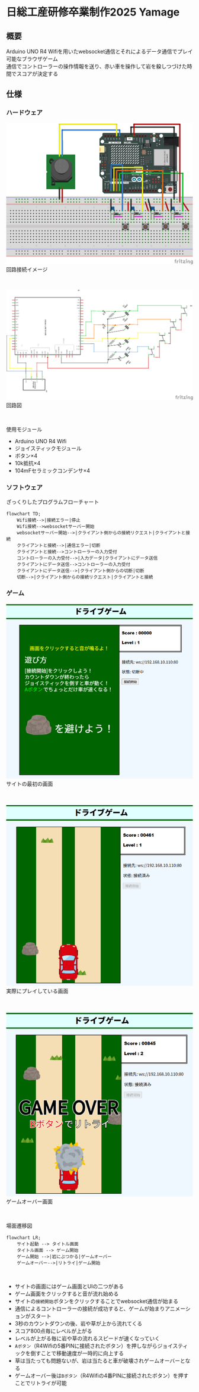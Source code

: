 # 日総工産研修卒業制作2025 Yamage

## 概要

Arduino UNO R4 Wifiを用いたwebsocket通信とそれによるデータ通信でプレイ可能なブラウザゲーム<br>
通信でコントローラーの操作情報を送り、赤い車を操作して岩を躱しつづけた時間でスコアが決定する

## 仕様

### ハードウェア

![ブレッドボード](./ReadmeImages/bredboard.png)<br>
回路接続イメージ

<br>

![回路図](./ReadmeImages/kairo.png)<br>
回路図

<br>

使用モジュール

* Arduino UNO R4 Wifi
* ジョイスティックモジュール
* ボタン×4
* 10k抵抗×4
* 104mFセラミックコンデンサ×4

### ソフトウェア

ざっくりしたプログラムフローチャート

```mermaid
flowchart TD;
    Wifi接続-->|接続エラー|停止
    Wifi接続-->websocketサーバー開始
    websocketサーバー開始-->|クライアント側からの接続リクエスト|クライアントと接続
    クライアントと接続-->|通信エラー|切断
    クライアントと接続-->コントローラーの入力受付
    コントローラーの入力受付-->|入力データ|クライアントにデータ送信
    クライアントにデータ送信-->コントローラーの入力受付
    クライアントにデータ送信-->|クライアント側からの切断|切断
    切断-->|クライアント側からの接続リクエスト|クライアントと接続
```

### ゲーム

![サイトのスクリーンショット](./ReadmeImages/title.png)<br>
サイトの最初の画面

<br>

![プレイ画面](./ReadmeImages/play.png)<br>
実際にプレイしている画面

<br>

![alt text](./ReadmeImages/gameover.png)<br>
ゲームオーバー画面

<br>

場面遷移図

```mermaid
flowchart LR;
    サイト起動 --> タイトル画面
    タイトル画面 --> ゲーム開始
    ゲーム開始 -->|岩にぶつかる|ゲームオーバー
    ゲームオーバー-->|リトライ|ゲーム開始
```

<br>

* サイトの画面にはゲーム画面とUIの二つがある
* ゲーム画面をクリックすると音が流れ始める
* サイトの```接続開始```ボタンをクリックすることでwebsocket通信が始まる
* 通信によるコントローラーの接続が成功すると、ゲームが始まりアニメーションがスタート
* 3秒のカウントダウンの後、岩や草が上から流れてくる
* スコア800点毎にレベルが上がる
* レベルが上がる毎に岩や草の流れるスピードが速くなっていく
* ```Aボタン```（R4Wifiの5番PINに接続されたボタン）を押しながらジョイスティックを倒すことで移動速度が一時的に向上する
* 草は当たっても問題ないが、岩は当たると車が破壊されゲームオーバーとなる
* ゲームオーバー後は```Bボタン```（R4Wifiの4番PINに接続されたボタン）を押すことでリトライが可能

